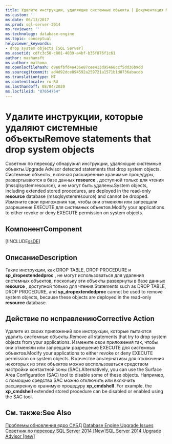 ```yaml
---
title: Удалите инструкции, удаляющие системные объекты | Документация Майкрософт
ms.custom: ''
ms.date: 06/13/2017
ms.prod: sql-server-2014
ms.reviewer: ''
ms.technology: database-engine
ms.topic: conceptual
helpviewer_keywords:
- drop system objects [SQL Server]
ms.assetid: cdfc3c50-c801-4039-a4bf-b35f876f1c61
author: mashamsft
ms.author: mathoma
ms.openlocfilehash: d9e8fbfd4a436e87cee413d95468ccf5dd36b9dd
ms.sourcegitcommit: ad4d92dce894592a259721a1571b1d8736abacdb
ms.translationtype: MT
ms.contentlocale: ru-RU
ms.lasthandoff: 08/04/2020
ms.locfileid: "87654754"
---
```

# <a name="remove-statements-that-drop-system-objects"></a><span data-ttu-id="8765b-102">Удалите инструкции, которые удаляют системные объекты</span><span class="sxs-lookup"><span data-stu-id="8765b-102">Remove statements that drop system objects</span></span>
  <span data-ttu-id="8765b-103">Советник по переходу обнаружил инструкции, удаляющие системные объекты.</span><span class="sxs-lookup"><span data-stu-id="8765b-103">Upgrade Advisor detected statements that drop system objects.</span></span> <span data-ttu-id="8765b-104">Системные объекты, включая расширенные хранимые процедуры, развертываются в базе данных **resource** , доступной только для чтения (mssqlsystemresource), и не могут быть удалены.</span><span class="sxs-lookup"><span data-stu-id="8765b-104">System objects, including extended stored procedures, are deployed in the read-only **resource** database (mssqlsystemresource) and cannot be dropped.</span></span> <span data-ttu-id="8765b-105">Измените свои приложения так, чтобы они отменяли или запрещали разрешение EXECUTE для системных объектов.</span><span class="sxs-lookup"><span data-stu-id="8765b-105">Modify your applications to either revoke or deny EXECUTE permission on system objects.</span></span>  
  
## <a name="component"></a><span data-ttu-id="8765b-106">Компонент</span><span class="sxs-lookup"><span data-stu-id="8765b-106">Component</span></span>  
 [!INCLUDE[ssDE](../../includes/ssde-md.md)]  
  
## <a name="description"></a><span data-ttu-id="8765b-107">Описание</span><span class="sxs-lookup"><span data-stu-id="8765b-107">Description</span></span>  
 <span data-ttu-id="8765b-108">Такие инструкции, как DROP TABLE, DROP PROCEDURE и **sp_dropextendedproc** , не могут использоваться для удаления системных объектов, поскольку эти объекты развернуты в базе данных **resource** , доступной только для чтения.</span><span class="sxs-lookup"><span data-stu-id="8765b-108">Statements such as DROP TABLE, DROP PROCEDURE, and **sp_dropextendedproc** cannot be used to remove system objects, because these objects are deployed in the read-only **resource** database.</span></span>  
  
## <a name="corrective-action"></a><span data-ttu-id="8765b-109">Действие по исправлению</span><span class="sxs-lookup"><span data-stu-id="8765b-109">Corrective Action</span></span>  
 <span data-ttu-id="8765b-110">Удалите из своих приложений все инструкции, которые пытаются удалить системные объекты.</span><span class="sxs-lookup"><span data-stu-id="8765b-110">Remove all statements that try to drop system objects from your applications.</span></span> <span data-ttu-id="8765b-111">Измените свои приложения так, чтобы они отменяли или запрещали разрешение EXECUTE для системных объектов.</span><span class="sxs-lookup"><span data-stu-id="8765b-111">Modify your applications to either revoke or deny EXECUTE permission on system objects.</span></span> <span data-ttu-id="8765b-112">В качестве альтернативы для отключения некоторых из этих объектов можно воспользоваться средством настройки контактной зоны (SAC).</span><span class="sxs-lookup"><span data-stu-id="8765b-112">Alternatively, you can use the Surface Area Configuration (SAC) tool to disable some of these objects.</span></span> <span data-ttu-id="8765b-113">Например, с помощью средства SAC можно отключить или включить расширенную хранимую процедуру **xp_cmdshell** .</span><span class="sxs-lookup"><span data-stu-id="8765b-113">For example, the **xp_cmdshell** extended stored procedure can be disabled or enabled using the SAC tool.</span></span>  
  
## <a name="see-also"></a><span data-ttu-id="8765b-114">См. также:</span><span class="sxs-lookup"><span data-stu-id="8765b-114">See Also</span></span>  
 <span data-ttu-id="8765b-115">[Проблемы обновления ядро СУБД](../../../2014/sql-server/install/database-engine-upgrade-issues.md) </span><span class="sxs-lookup"><span data-stu-id="8765b-115">[Database Engine Upgrade Issues](../../../2014/sql-server/install/database-engine-upgrade-issues.md) </span></span>  
 [<span data-ttu-id="8765b-116">Советник по переходу SQL Server 2014 &#91;New&#93;</span><span class="sxs-lookup"><span data-stu-id="8765b-116">SQL Server 2014 Upgrade Advisor &#91;new&#93;</span></span>](sql-server-2014-upgrade-advisor.md)  
  
  
